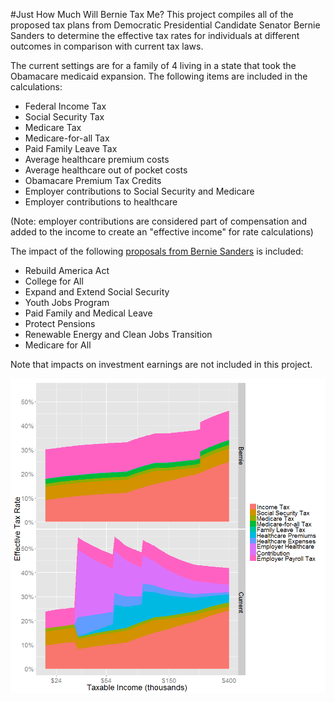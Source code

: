 #Just How Much Will Bernie Tax Me?
This project compiles all of the proposed tax plans from Democratic 
Presidential Candidate Senator Bernie Sanders to determine the effective tax
rates for individuals at different outcomes in comparison with current tax laws.

The current settings are for a family of 4 living in a state that took the 
Obamacare medicaid expansion. The following items are included in the 
calculations:

* Federal Income Tax
* Social Security Tax
* Medicare Tax
* Medicare-for-all Tax 
* Paid Family Leave Tax
* Average healthcare premium costs
* Average healthcare out of pocket costs
* Obamacare Premium Tax Credits
* Employer contributions to Social Security and Medicare
* Employer contributions to healthcare

(Note: employer contributions are considered part of compensation and added to the income to create an "effective income" for rate calculations)

The impact of the following [proposals from Bernie Sanders](https://berniesanders.com/issues/how-bernie-pays-for-his-proposals/) is included:

* Rebuild America Act
* College for All
* Expand and Extend Social Security
* Youth Jobs Program
* Paid Family and Medical Leave
* Protect Pensions
* Renewable Energy and Clean Jobs Transition
* Medicare for All

Note that impacts on investment earnings are not included in this project.

![Comparative Effective Tax Rates](bernietax.png)